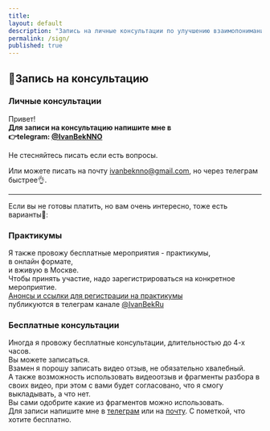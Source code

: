 ```yaml
---
title:
layout: default
description: "Запись на личные консультации по улучшению взаимопонимания и разрешению конфликтов в отношениях и в коллективе"
permalink: /sign/
published: true
---
```

## 📅Запись на консультацию

### Личные консультации
Привет!  
**Для записи на консультацию напишите мне в  
👉telegram: [@IvanBekNNO](https://t.me/IvanBekNNO)**

Не стесняйтесь писать если есть вопросы.

Или можете писать на почту [ivanbeknno@gmail.com](mailto:ivanbeknno@gmail.com), но через телеграм быстрее👌.

---

Если вы не готовы платить, но вам очень интересно, тоже есть варианты🎈:

### Практикумы
Я также провожу бесплатные мероприятия - практикумы,\
в онлайн формате,\
и вживую в Москве.\
Чтобы принять участие, надо зарегистрироваться на конкретное мероприятие.\
[Анонсы и ссылки для регистрации на практикумы](https://t.me/IvanBekRu)\
публикуются в телеграм канале [@IvanBekRu](https://t.me/IvanBekRu)

### Бесплатные консультации
Иногда я провожу бесплатные консультации, длительностью до 4-х часов.\
Вы можете записаться.\
Взамен я порошу записать видео отзыв, не обязательно хвалебный.\
А также возможность использовать видеоотзыв и фрагменты разбора в своих видео, при этом с вами будет согласовано, что я смогу выкладывать, а что нет.\
Вы сами одобрите какие из фрагментов можно использовать.\
Для записи напишите мне в [телеграм](https://t.me/IvanBekNNO) или на [почту](mailto:ivanbeknno@gmail.com). С пометкой, что хотите бесплатно.
